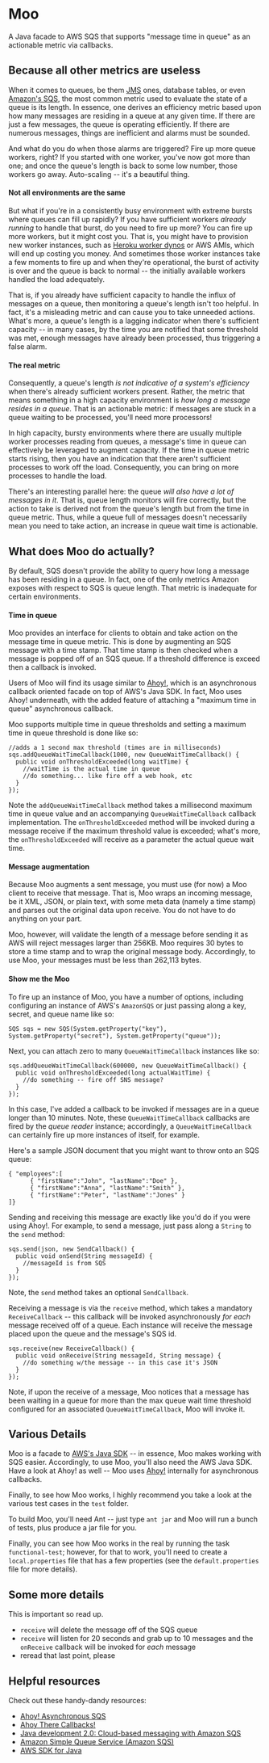 # Moo

A Java facade to AWS SQS that supports "message time in queue" as an actionable metric via callbacks.

## Because all other metrics are useless

When it comes to queues, be them [JMS](http://en.wikipedia.org/wiki/Java_Message_Service) ones, database tables, or even [Amazon's SQS](http://aws.amazon.com/sqs/), the most common metric used to evaluate the state of a queue is its length. In essence, one derives an efficiency metric based upon how many messages are residing in a queue at any given time. If there are just a few messages, the queue is operating efficiently. If there are numerous messages, things are inefficient and alarms must be sounded. 

And what do you do when those alarms are triggered? Fire up more queue workers, right? If you started with one worker, you've now got more than one; and once the queue's length is back to some low number, those workers go away. Auto-scaling -- it's a beautiful thing. 

#### Not all environments are the same

But what if you're in a consistently busy environment with extreme bursts where queues can fill up rapidly? If you have sufficient workers _already running_ to handle that burst, do you need to fire up more? You can fire up more workers, but it might cost you. That is, you might have to provision new worker instances, such as [Heroku worker dynos](https://devcenter.heroku.com/articles/dynos) or AWS AMIs, which will end up costing you money. And sometimes those worker instances take a few moments to fire up and when they're operational, the burst of activity is over and the queue is back to normal -- the initially available workers handled the load adequately. 

That is, if you already have sufficient capacity to handle the influx of messages on a queue, then monitoring a queue's length isn't too helpful. In fact, it's a misleading metric and can cause you to take unneeded actions. What's more, a queue's length is a lagging indicator when there's sufficient capacity -- in many cases, by the time you are notified that some threshold was met, enough messages have already been processed, thus triggering a false alarm.

#### The real metric

Consequently, a queue's length _is not indicative of a system's efficiency_ when there's already sufficient workers present. Rather, the metric that means something in a high capacity environment is _how long a message resides in a queue_. That is an actionable metric: if messages are stuck in a queue waiting to be processed, you'll need more processors!

In high capacity, bursty environments where there are usually multiple worker processes reading from queues, a message's time in queue can effectively be leveraged to augment capacity. If the time in queue metric starts rising, then you have an indication that there aren't sufficient processes to work off the load. Consequently, you can bring on more processes to handle the load. 

There's an interesting parallel here: the queue _will also have a lot of messages in it_. That is, queue length monitors will fire correctly, but the action to take is derived not from the queue's length but from the time in queue metric. Thus, while a queue full of messages doesn't necessarily mean you need to take action, an increase in queue wait time is actionable. 

## What does Moo do actually?

By default, SQS doesn't provide the ability to query how long a message has been residing in a queue. In fact, one of the only metrics Amazon exposes with respect to SQS is queue length. That metric is inadequate for certain environments. 

#### Time in queue

Moo provides an interface for clients to obtain and take action on the message time in queue metric. This is done by augmenting an SQS message with a time stamp. That time stamp is then checked when a message is popped off of an SQS queue. If a threshold difference is exceed then a callback is invoked. 

Users of Moo will find its usage similar to [Ahoy!](https://github.com/aglover/ahoy), which is an asynchronous callback oriented facade on top of AWS's Java SDK. In fact, Moo uses Ahoy! underneath, with the added feature of attaching a "maximum time in queue" asynchronous callback.

Moo supports multiple time in queue thresholds and setting a maximum time in queue threshold is done like so:

```
//adds a 1 second max threshold (times are in milliseconds)
sqs.addQueueWaitTimeCallback(1000, new QueueWaitTimeCallback() {
  public void onThresholdExceeded(long waitTime) {
    //waitTime is the actual time in queue
    //do something... like fire off a web hook, etc
  }
});
```

Note the `addQueueWaitTimeCallback` method takes a millisecond maximum time in queue value and an accompanying `QueueWaitTimeCallback` callback implementation. The `onThresholdExceeded` method will be invoked during a message receive if the maximum threshold value is exceeded; what's more, the `onThresholdExceeded` will receive as a parameter the actual queue wait time.

#### Message augmentation

Because Moo augments a sent message, you must use (for now) a Moo client to receive that message. That is, Moo wraps an incoming message, be it XML, JSON, or plain text, with some meta data (namely a time stamp) and parses out the original data upon receive. You do not have to do anything on your part. 

Moo, however, will validate the length of a message before sending it as AWS will reject messages larger than 256KB. Moo requires 30 bytes to store a time stamp and to wrap the original message body. Accordingly, to use Moo, your messages must be less than 262,113 bytes.

#### Show me the Moo

To fire up an instance of Moo, you have a number of options, including configuring an instance of AWS's `AmazonSQS` or just passing along a key, secret, and queue name like so:

```
SQS sqs = new SQS(System.getProperty("key"), System.getProperty("secret"), System.getProperty("queue"));
``` 

Next, you can attach zero to many `QueueWaitTimeCallback` instances like so:

```
sqs.addQueueWaitTimeCallback(600000, new QueueWaitTimeCallback() {
  public void onThresholdExceeded(long actualWaitTime) {
    //do something -- fire off SNS message?
  }
});
```

In this case, I've added a callback to be invoked if messages are in a queue longer than 10 minutes. Note, these `QueueWaitTimeCallback` callbacks are fired by the *queue reader* instance; accordingly, a `QueueWaitTimeCallback` can certainly fire up more instances of itself, for example.

Here's a sample JSON document that you might want to throw onto an SQS queue: 

```
{ "employees":[
      { "firstName":"John", "lastName":"Doe" },
      { "firstName":"Anna", "lastName":"Smith" },
      { "firstName":"Peter", "lastName":"Jones" }
]}
```

Sending and receiving this message are exactly like you'd do if you were using Ahoy!. For example, to send a message, just pass along a `String` to the `send` method:

```
sqs.send(json, new SendCallback() {
  public void onSend(String messageId) {
    //messageId is from SQS
  }
});
```

Note, the `send` method takes an optional `SendCallback`. 

Receiving a message is via the `receive` method, which takes a mandatory `ReceiveCallback` -- this callback will be invoked asynchronously _for each_ message received off of a queue. Each instance will receive the message placed upon the queue and the message's SQS id. 

```
sqs.receive(new ReceiveCallback() {
  public void onReceive(String messageId, String message) {
    //do something w/the message -- in this case it's JSON
  }
});
```

Note, if upon the receive of a message, Moo notices that a message has been waiting in a queue for more than the max queue wait time threshold configured for an associated `QueueWaitTimeCallback`, Moo will invoke it. 

## Various Details

Moo is a facade to [AWS's Java SDK](http://aws.amazon.com/sdkforjava/) -- in essence, Moo makes working with SQS easier. Accordingly, to use Moo, you'll also need the AWS Java SDK. Have a look at Ahoy! as well -- Moo uses [Ahoy!](https://github.com/aglover/ahoy) internally for asynchronous callbacks. 

Finally, to see how Moo works, I highly recommend you take a look at the various test cases in the `test` folder. 

To build Moo, you'll need Ant -- just type `ant jar` and Moo will run a bunch of tests, plus produce a jar file for you. 

Finally, you can see how Moo works in the real by running the task `functional-test`; however, for that to work, you'll need to create a `local.properties` file that has a few properties (see the `default.properties` file for more details).

## Some more details

This is important so read up. 
  * `receive` will delete the message off of the SQS queue
  * `receive` will listen for 20 seconds and grab up to 10 messages and the `onReceive` callback will be invoked for _each_ message
  * reread that last point, please

## Helpful resources

Check out these handy-dandy resources:
  * [Ahoy! Asynchronous SQS](https://github.com/aglover/ahoy)
  * [Ahoy There Callbacks!](http://thediscoblog.com/blog/2013/09/29/ahoy-there-callbacks/)
  * [Java development 2.0: Cloud-based messaging with Amazon SQS](http://www.ibm.com/developerworks/library/j-javadev2-17/)
  * [Amazon Simple Queue Service (Amazon SQS)](http://aws.amazon.com/sqs/)
  * [AWS SDK for Java](http://aws.amazon.com/sdkforjava/)
